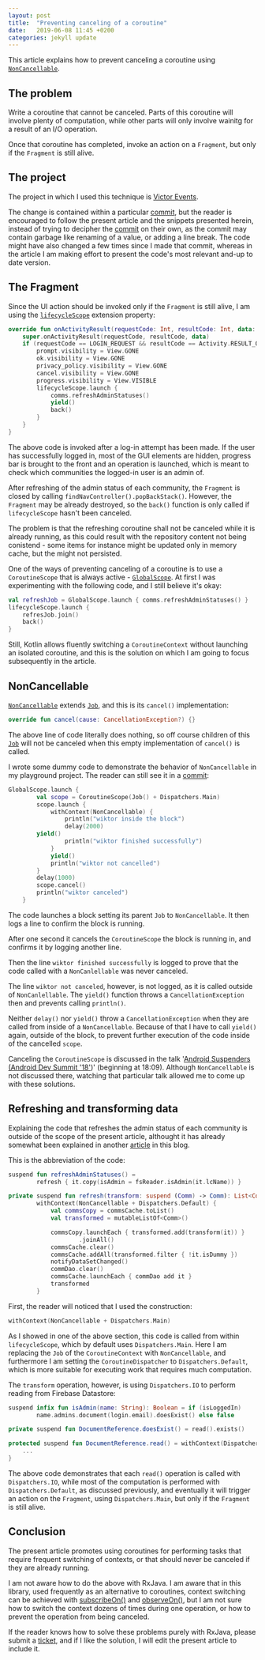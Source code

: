 ```yaml
---
layout: post
title:  "Preventing canceling of a coroutine"
date:   2019-06-08 11:45 +0200
categories: jekyll update
---
```


This article explains how to prevent canceling a coroutine using [`NonCancellable`][noncancellable].

## The problem

Write a coroutine that cannot be canceled. Parts of this coroutine will involve plenty of computation, while other parts will only involve wainitg for a result of an I/O operation.

Once that coroutine has completed, invoke an action on a `Fragment`, but only if the `Fragment` is still alive.

## The project

The project in which I used this technique is [Victor Events][victor-events].

The change is contained within a particular [commit], but the reader is encouraged to follow the present article and the snippets presented herein, instead of trying to decipher the [commit] on their own, as the commit may contain garbage like renaming of a value, or adding a line break. The code might have also changed a few times since I made that commit, whereas in the article I am making effort to present the code's most relevant and-up to date version.

## The Fragment

Since the UI action should be invoked only if the `Fragment` is still alive, I am using the [`lifecycleScope`][lifecyclescope] extension property:

```kotlin
override fun onActivityResult(requestCode: Int, resultCode: Int, data: Intent?) {
    super.onActivityResult(requestCode, resultCode, data)
    if (requestCode == LOGIN_REQUEST && resultCode == Activity.RESULT_OK) {
        prompt.visibility = View.GONE
        ok.visibility = View.GONE
        privacy_policy.visibility = View.GONE
        cancel.visibility = View.GONE
        progress.visibility = View.VISIBLE
        lifecycleScope.launch {
            comms.refreshAdminStatuses()
            yield()
            back()
        }
    }
}
```

The above code is invoked after a log-in attempt has been made. If the user has successfully logged in, most of the GUI elements are hidden, progress bar is brought to the front and an operation is launched, which is meant to check which communities the logged-in user is an admin of.

After refreshing of the admin status of each community, the `Fragment` is closed by calling `findNavController().popBackStack()`. However, the `Fragment` may be already destroyed, so the `back()` function is only called if `lifecycleScope` hasn't been canceled.

The problem is that the refreshing coroutine shall not be canceled while it is already running, as this could result with the repository content not being conistend - some items for instance might be updated only in memory cache, but the might not persisted.

One of the ways of preventing canceling of a coroutine is to use a `CoroutineScope` that is always active - [`GlobalScope`][globalscope]. At first I was experimenting with the following code, and I still believe it's okay:

```kotlin
val refreshJob = GlobalScope.launch { comms.refreshAdminStatuses() }
lifecycleScope.launch {
    refresJob.join()
    back()
}
```

Still, Kotlin allows fluently switching a `CoroutineContext` without launching an isolated coroutine, and this is the solution on which I am going to focus subsequently in the article.

## NonCancellable

[`NonCancellable`][noncancellable] extends [`Job`][job], and this is its `cancel()` implementation:

```kotlin
override fun cancel(cause: CancellationException?) {}
```

The above line of code literally does nothing, so off course children of this [`Job`][job] will not be canceled when this empty implementation of `cancel()` is called.

I wrote some dummy code to demonstrate the behavior of `NonCancellable` in my playground project. The reader can still see it in a [commit][commit-playground]:

```kotlin
GlobalScope.launch {
        val scope = CoroutineScope(Job() + Dispatchers.Main)
        scope.launch {
            withContext(NonCancellable) {
                println("wiktor inside the block")
                delay(2000)
		yield()
                println("wiktor finished successfully")
            }
            yield()
            println("wiktor not cancelled")
        }
        delay(1000)
        scope.cancel()
        println("wiktor canceled")
    }
```

The code launches a block setting its parent `Job` to `NonCancellable`. It then logs a line to confirm the block is running.

After one second it cancels the `CoroutineScope` the block is running in, and confirms it by logging another line.

Then the line `wiktor finished successfully` is logged to prove that the code called with a `NonCanlellable` was never canceled.

The line `wiktor not canceled`, however, is not logged, as it is called outside of `NonCanlellable`. The `yield()` function throws a `CancellationException` then and prevents calling `println()`.

Neither `delay()` nor `yield()` throw a `CancellationException` when they are called from inside of a `NonCancellable`. Because of that I have to call `yield()` again, outside of the block, to prevent further execution of the code inside of the cancelled `scope`.

Canceling the `CoroutineScope` is discussed in the talk '[Android Suspenders (Android Dev Summit '18'][suspenders])' (beginning at 18:09). Although `NonCancellable` is not discussed there, watching that particular talk allowed me to come up with these solutions.

## Refreshing and transforming data

Explaining the code that refreshes the admin status of each community is outside of the scope of the present article, althought it has already somewhat been explained in another [article][admin-statuses] in this blog.

This is the abbreviation of the code:

```kotlin
suspend fun refreshAdminStatuses() =
        refresh { it.copy(isAdmin = fsReader.isAdmin(it.lcName)) }

private suspend fun refresh(transform: suspend (Comm) -> Comm): List<Comm> =
        withContext(NonCancellable + Dispatchers.Default) {
            val commsCopy = commsCache.toList()
            val transformed = mutableListOf<Comm>()

            commsCopy.launchEach { transformed.add(transform(it)) }
                    .joinAll()
            commsCache.clear()
            commsCache.addAll(transformed.filter { !it.isDummy })
            notifyDataSetChanged()
            commDao.clear()
            commsCache.launchEach { commDao add it }
            transformed
        }
```

First, the reader will noticed that I used the construction:

```kotlin
withContext(NonCancellable + Dispatchers.Main)
```

As I showed in one of the above section, this code is called from within `lifecycleScope`, which by default uses `Dispatchers.Main`. Here I am replacing the `Job` of the `CoroutineContext` with `NonCancellable`, and furthermore I am setting the `CoroutineDispatcher` to `Dispatchers.Default`, which is more suitable for executing work that requires much computation.

The `transform` operation, however, is using `Dispatchers.IO` to perform reading from Firebase Datastore:

```kotlin
suspend infix fun isAdmin(name: String): Boolean = if (isLoggedIn)
        name.admins.document(login.email).doesExist() else false

private suspend fun DocumentReference.doesExist() = read().exists()

protected suspend fun DocumentReference.read() = withContext(Dispatchers.IO) {
    ...
}
```

The above code demonstrates that each `read()` operation is called with `Dispatchers.IO`, while most of the computation is performed with `Dispatchers.Default`, as discussed previously, and eventually it will trigger an action on the `Fragment`, using `Dispatchers.Main`, but only if the `Fragment` is still alive.

## Conclusion

The present article promotes using coroutines for performing tasks that require frequent switching of contexts, or that should never be canceled if they are already running.

I am not aware how to do the above with RxJava. I am aware that in this library, used frequently as an alternative to coroutines, context switching can be achieved with [subscribeOn()][subscribeon] and [observeOn()][observeon], but I am not sure how to switch the context dozens of times during one operation, or how to prevent the operation from being canceled.

If the reader knows how to solve these problems purely with RxJava, please submit a [ticket], and if I like the solution, I will edit the present article to include it.


[noncancellable]: https://kotlin.github.io/kotlinx.coroutines/kotlinx-coroutines-core/kotlinx.coroutines/-non-cancellable.html
[victor-events]: https://github.com/syrop/Victor-Events
[commit]: https://github.com/syrop/Victor-Events/commit/c2470f19b757a3f017ff81206a517edf657c33be
[lifecyclescope]: https://developer.android.com/topic/libraries/architecture/coroutines#lifecyclescope
[globalscope]: https://kotlin.github.io/kotlinx.coroutines/kotlinx-coroutines-core/kotlinx.coroutines/-global-scope/index.html
[job]: https://kotlin.github.io/kotlinx.coroutines/kotlinx-coroutines-core/kotlinx.coroutines/-job/index.html
[commit-playground]: https://github.com/syrop/MyApplication/commit/b6d7c109382794dc4715b6ce4ad6b9a18c48415e
[suspenders]: https://www.youtube.com/watch?v=EOjq4OIWKqM&feature=youtu.be&t=1089
[admin-statuses]: https://syrop.github.io/jekyll/update/2019/04/27/refreshing-your-data.html
[subscribeon]: http://reactivex.io/documentation/operators/subscribeon.html
[observeon]: http://reactivex.io/documentation/operators/observeon.html
[ticket]: https://github.com/syrop/syrop.github.io/issues
